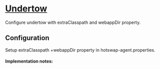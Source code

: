 [Undertow](http://undertow.io/)
========================================

Configure undertow with extraClasspath and webappDir property.

Configuration
-------------
Setup extraClasspath +webappDir property in hotswap-agent.properties.


#### Implementation notes:

